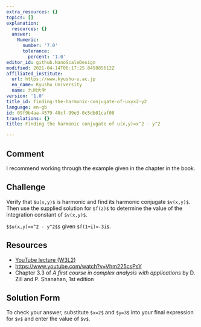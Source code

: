 ```yaml
---
extra_resources: {}
topics: []
explanation:
  resources: {}
  answer:
    Numeric:
      number: '7.0'
      tolerance:
        percent: '1.0'
editor_id: github.NanoScaleDesign
modified: 2021-04-14T06:17:25.845885612Z
affiliated_institute:
  url: https://www.kyushu-u.ac.jp
  en_name: Kyushu University
  name: 九州大学
version: '1.0'
title_id: finding-the-harmonic-conjugate-of-uxyx2-y2
language: en-gb
id: 09f9b4aa-4579-40cf-99e3-0c5db01caf08
translations: {}
title: Finding the harmonic conjugate of u(x,y)=x^2 - y^2

---
```


## Comment
I recommend working through the example given in the chapter in the book.

## Challenge
Verify that `$u(x,y)$` is harmonic and find its harmonic conjugate `$v(x,y)$`. Then use the supplied solution for `$f(z)$` to determine the value of the integration constant of `$v(x,y)$`. 

`$$u(x,y)=x^2 - y^2$$` given `$f(1+i)=-3i$`.

## Resources
- [YouTube lecture (W3L2)](https://www.youtube.com/watch?v=GvOzQXIbVts&list=PLi7yHjesblV0sSfZzWdSUXGO683n_nJdQ&index=12)
- https://www.youtube.com/watch?v=Vhm225csPsY
- Chapter 3.3 of *A first course in complex analysis with applications* by D. Zill and P. Shanahan, 1st edition


## Solution Form
To check your answer, substitute `$x=2$` and `$y=3$` into your final expression for `$v$` and enter the value of `$v$`.
